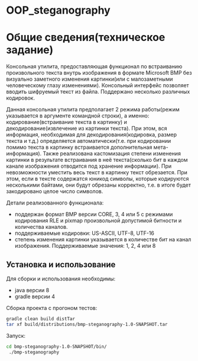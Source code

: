 # OOP_steganography

# Общие сведения(техническое задание)

Консольная утилита, предоставляющая функционал по встраиванию произвольного текста внутрь изображения 
в формате Microsoft BMP без визуально заметного изменения картинки(или с малозаметными человеческому 
глазу изменениями). Консольный интерфейс позволяет вводить шифруемый текст из файла. Поддержано 
несколько различных кодировок.


Данная консольная утилита предполагает 2 режима работы(режим указывается в аргументе командной строки), 
а именно: кодирование(встраивание текста в картинку) и декодирование(извлечение из картинки текста). 
При этом, вся информация, необходимая для декодирования(кодировка, размер текста и т.д.) 
определяется автоматически(т.е. при кодировании помимо текста в картинку встраивается дополнительная мета-информация). 
Также реализована кастомизация степени изменения картинки в результате встраивания в неё текста(сколько бит 
в каждом канале изображения отводится под хранение информации). 
При невозможности уместить весь текст в картинку текст обрезается. При этом, если в тексте содержатся
юникод символы, которые кодируются несколькими байтами, они будут обрезаны корректно, т.е. в итоге будет 
закодировано целое число символов.

Детали реализованного функционала:
* поддержан формат BMP версии CORE, 3, 4 или 5 с режимами кодирования RLE и pixmap произвольной допустимой битности 
и количества каналов.
* поддерживаемые кодировки: US-ASCII, UTF-8, UTF-16
* степень изменения картинки указывается в количестве бит на канал изображения. 
Поддерживаемые значения: 1, 2, 4 или 8

## Установка и использование

Для сборки и использования необходимы:
* java версии 8
* gradle версии 4

Сборка проекта с прогоном тестов:
```bash
gradle clean build distTar
tar xf build/distributions/bmp-steganography-1.0-SNAPSHOT.tar
```

Запуск:
```bash
cd bmp-steganography-1.0-SNAPSHOT/bin/
 ./bmp-steganography
```